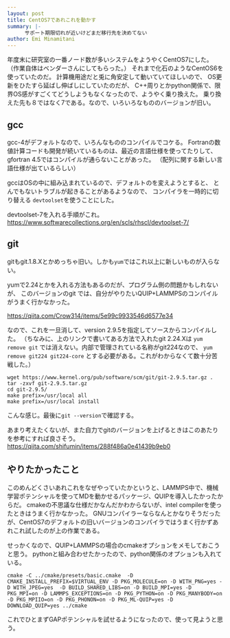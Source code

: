 ```yaml
---
layout: post
title: CentOS7であれこれを動かす
summary: |-
    　サポート期限切れが近いけどまだ移行先を決めてない
author: Emi Minamitani
---
```


年度末に研究室の一番ノード数が多いシステムをようやくCentOS7にした。
（作業自体はベンダーさんにしてもらった。）
それまで化石のようなCentOS6を使っていたのだ。
計算機用途だと兎に角安定して動いていてほしいので、
OS更新をひたすら延ばし伸ばしにしていたのだが、
C++周りとかpython関係で、限界OS感がすごくてどうしようもなくなったので、ようやく乗り換えた。
乗り換えた先も８ではなく7である。なので、いろいろなもののバージョンが旧い。

## gcc
gcc-4がデフォルトなので、いろんなもののコンパイルでコケる。
Fortranの数値計算コードも開発が続いているものは、最近の言語仕様を使ってたりして、gfortran 4.5ではコンパイルが通らないことがあった。
（配列に関する新しい言語仕様が出ているらしい）

gccはOSの中に組み込まれているので、デフォルトのを変えようとすると、
とんでもないトラブルが起きることがあるようなので、
コンパイラを一時的に切り替える
`devtoolset`を使うことにした。

devtoolset-7を入れる手順がこれ。
https://www.softwarecollections.org/en/scls/rhscl/devtoolset-7/


## git

gitもgit.1.8.Xとかめっちゃ旧い。しかも`yum`ではこれ以上に新しいものが入らない。

yumで2.24とかを入れる方法もあるのだが、プログラム側の問題かもしれないが、
このバージョンのgit では、自分がやりたいQUIP+LAMMPSのコンパイルがうまく行かなかった。

https://qiita.com/Crow314/items/5e99c9933546d6577e34

なので、これを一旦消して、version 2.9.5を指定してソースからコンパイルした。
（ちなみに、上のリンクで書いてある方法で入れたgit 2.24.Xは
`yum remove git` では消えない。内部で管理されている名称がgit224なので、
`yum remove git224 git224-core` とする必要がある。これがわからなくて数十分苦戦した。）

```
wget https://www.kernel.org/pub/software/scm/git/git-2.9.5.tar.gz .
tar -zxvf git-2.9.5.tar.gz
cd git-2.9.5/
make prefix=/usr/local all
make prefix=/usr/local install
```

こんな感じ。最後に`git --version`で確認する。

あまり考えたくないが、また自力でgitのバージョンを上げるときはこのあたりを参考にすれば良さそう。
https://qiita.com/shifumin/items/288f486a0e41439b9eb0



## やりたかったこと

このめんどくさいあれこれをなぜやっていたかというと、LAMMPS中で、機械学習ポテンシャルを使ってMDを動かせるパッケージ、QUIPを導入したかったからだ。
cmakeの不思議な仕様だかなんだかわからないが、intel compilerを使ったときはうまく行かなかった。
GNUコンパイラーならなんとかなりそうだったが、CentOS7のデフォルトの旧いバージョンのコンパイラではうまく行かずあれこれ試したのが上の作業である。

せっかくなので、QUIP+LAMMPSの場合のcmakeオプションをメモしておこうと思う。
pythonと組み合わせたかったので、python関係のオプションも入れている。

```
cmake -C ../cmake/presets/basic.cmake  -D CMAKE_INSTALL_PREFIX=$VIRTUAL_ENV -D PKG_MOLECULE=on -D WITH_PNG=yes -D WITH_JPEG=yes  -D BUILD_SHARED_LIBS=on -D BUILD_MPI=yes -D PKG_MPI=on -D LAMMPS_EXCEPTIONS=on -D PKG_PYTHON=on -D PKG_MANYBODY=on -D PKG_MPIIO=on -D PKG_PHONON=on -D PKG_ML-QUIP=yes -D DOWNLOAD_QUIP=yes ../cmake
```

これでひとまずGAPポテンシャルを試せるようになったので、使って見ようと思う。